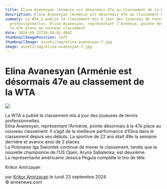```yaml
---
title: Elina Avanesyan (Arménie est désormais 47e au classement de la WTA)
description: Elina Avanesyan (Arménie est désormais 47e au classement de la WTA)
summary: La WTA a publié le classement mis à jour des joueuses de tennis
  professionnelles. Elina Avanesyan, représentant l’Arménie, pointe désormais à
  la 47e place au nouveau classement
date: 2024-09-23T20:59:02.484Z
thumbnailImagePosition: left
thumbnailImage: assets/img/elina-avanesyan-7.jpg
image: assets/img/elina-avanesyan-7.jpg
---
```

<!--StartFragment-->

# Elina Avanesyan (Arménie est désormais 47e au classement de la WTA



![](https://www.armenews.com/IMG/arton119556.jpg)

La WTA a publié le classement mis à jour des joueuses de tennis professionnelles.\
Elina Avanesyan, représentant l’Arménie, pointe désormais à la 47e place au nouveau classement. Il s’agit de la meilleure performance d’Elina dans le classement depuis ses débuts. La sportive de 22 ans était 49e la semaine dernière et avance ainsi de 2 places.\
La Polonaise Iga Swiontek continue de mener le classement, tandis que la nouvelle championne de l’US Open, Aryna Sabalenka, est deuxième.\
La représentante américaine Jessica Pegula complète le trio de tête.

Krikor Amirzayan

par [Krikor Amirzayan](https://www.armenews.com/spip.php?page=auteur&id_auteur=33) le lundi 23 septembre 2024\
© armenews.com 

[](https://www.armenews.com/spip.php?page=article&id_article=119556#forum)

<!--EndFragment-->